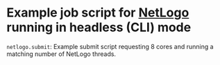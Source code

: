 # Example job script for [NetLogo](http://ccl.northwestern.edu/netlogo/index.shtml) running in headless (CLI) mode

`netlogo.submit`:  Example submit script requesting 8 cores and running a matching number of NetLogo threads.
